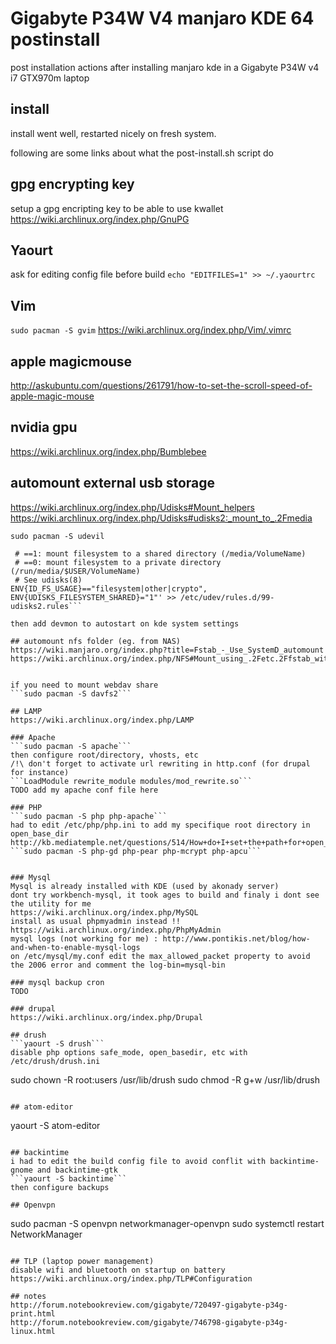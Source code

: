 # Gigabyte P34W V4 manjaro KDE 64 postinstall

post installation actions after installing manjaro kde in a Gigabyte P34W v4 i7 GTX970m laptop

## install
install went well, restarted nicely on fresh system.

following are some links about what the post-install.sh script do

## gpg encrypting key
setup a gpg encripting key to be able to use kwallet
https://wiki.archlinux.org/index.php/GnuPG

## Yaourt
ask for editing config file before build
```echo "EDITFILES=1" >> ~/.yaourtrc```

## Vim
```sudo pacman -S gvim```
https://wiki.archlinux.org/index.php/Vim/.vimrc

## apple magicmouse
http://askubuntu.com/questions/261791/how-to-set-the-scroll-speed-of-apple-magic-mouse

## nvidia gpu
https://wiki.archlinux.org/index.php/Bumblebee

## automount external usb storage   
https://wiki.archlinux.org/index.php/Udisks#Mount_helpers   
https://wiki.archlinux.org/index.php/Udisks#udisks2:_mount_to_.2Fmedia    

```sudo pacman -S udevil```

```sudo cat '# UDISKS_FILESYSTEM_SHARED    
 # ==1: mount filesystem to a shared directory (/media/VolumeName)    
 # ==0: mount filesystem to a private directory (/run/media/$USER/VolumeName)    
 # See udisks(8)     
ENV{ID_FS_USAGE}=="filesystem|other|crypto", ENV{UDISKS_FILESYSTEM_SHARED}="1"' >> /etc/udev/rules.d/99-udisks2.rules```

then add devmon to autostart on kde system settings

## automount nfs folder (eg. from NAS)
https://wiki.manjaro.org/index.php?title=Fstab_-_Use_SystemD_automount
https://wiki.archlinux.org/index.php/NFS#Mount_using_.2Fetc.2Ffstab_with_systemd


if you need to mount webdav share
```sudo pacman -S davfs2```

## LAMP
https://wiki.archlinux.org/index.php/LAMP

### Apache
```sudo pacman -S apache```     
then configure root/directory, vhosts, etc       
/!\ don't forget to activate url rewriting in http.conf (for drupal for instance)      
```LoadModule rewrite_module modules/mod_rewrite.so```      
TODO add my apache conf file here      

### PHP
```sudo pacman -S php php-apache```       
had to edit /etc/php/php.ini to add my specifique root directory in open_base_dir      
http://kb.mediatemple.net/questions/514/How+do+I+set+the+path+for+open_basedir%3F#gs         
```sudo pacman -S php-gd php-pear php-mcrypt php-apcu```


### Mysql
Mysql is already installed with KDE (used by akonady server)       
dont try workbench-mysql, it took ages to build and finaly i dont see the utility for me        
https://wiki.archlinux.org/index.php/MySQL
install as usual phpmyadmin instead !! https://wiki.archlinux.org/index.php/PhpMyAdmin      
mysql logs (not working for me) : http://www.pontikis.net/blog/how-and-when-to-enable-mysql-logs        
on /etc/mysql/my.conf edit the max_allowed_packet property to avoid the 2006 error and comment the log-bin=mysql-bin

### mysql backup cron
TODO

### drupal
https://wiki.archlinux.org/index.php/Drupal

## drush
```yaourt -S drush```
disable php options safe_mode, open_basedir, etc with /etc/drush/drush.ini
```
sudo chown -R root:users /usr/lib/drush
sudo chmod -R g+w /usr/lib/drush
```

## atom-editor
```
yaourt -S atom-editor
```

## backintime
i had to edit the build config file to avoid conflit with backintime-gnome and backintime-gtk
```yaourt -S backintime```
then configure backups

## Openvpn
```
sudo pacman -S openvpn networkmanager-openvpn
sudo systemctl restart NetworkManager
```

## TLP (laptop power management)
disable wifi and bluetooth on startup on battery   
https://wiki.archlinux.org/index.php/TLP#Configuration

## notes
http://forum.notebookreview.com/gigabyte/720497-gigabyte-p34g-print.html
http://forum.notebookreview.com/gigabyte/746798-gigabyte-p34g-linux.html
